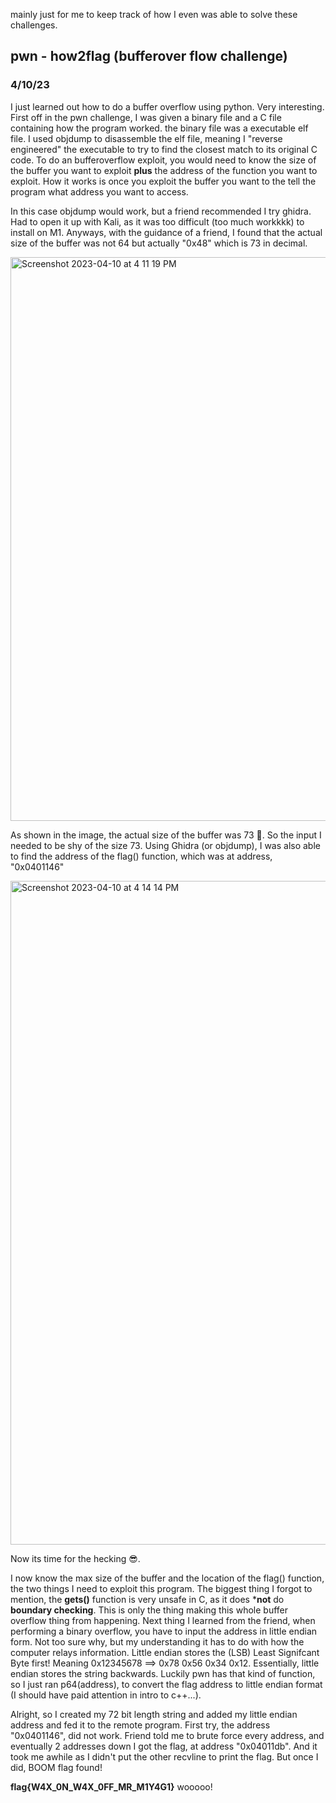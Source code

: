 mainly just for me to keep track of how I even was able to solve these challenges. 

## pwn - how2flag (bufferover flow challenge)
### 4/10/23
I just learned out how to do a buffer overflow using python. Very interesting. First off in the pwn challenge, I was given a binary file and a C file containing how the program worked. the binary file was a executable elf file. I used objdump to disassemble the elf file, meaning I "reverse engineered" the executable to try to find the closest match to its original C code. To do an bufferoverflow exploit, you would need to know the size of the buffer you want to exploit **plus** the address of the function you want to exploit. How it works is once you exploit the buffer you want to the tell the program what address you want to access. 

In this case objdump would work, but a friend recommended I try ghidra. Had to open it up with Kali, as it was too difficult (too much workkkk) to install on M1. Anyways, with the guidance of a friend, I found that the actual size of the buffer was not 64 but actually "0x48" which is 73 in decimal.

<img width="902" alt="Screenshot 2023-04-10 at 4 11 19 PM" src="https://user-images.githubusercontent.com/112781868/231016331-c9831d2d-5f00-484c-bd51-7e4bc35b819c.png">

As shown in the image, the actual size of the buffer was 73 🤔. So the input I needed to be shy of the size 73. Using Ghidra (or objdump), I was also able to find the address of the flag() function, which was at address, "0x0401146"

<img width="1062" alt="Screenshot 2023-04-10 at 4 14 14 PM" src="https://user-images.githubusercontent.com/112781868/231016637-ac1edaae-a041-4c19-a80f-e0737fff03ad.png">

Now its time for the hecking 😎. 

I now know the max size of the buffer and the location of the flag() function, the two things I need to exploit this program. The biggest thing I forgot to mention, the **gets()** function is very unsafe in C, as it does ***not** do __boundary checking__. This is only the thing making this whole buffer overflow thing from happening. Next thing I learned from the friend, when performing a binary overflow, you have to input the address in little endian form. Not too sure why, but my understanding it has to do with how the computer relays information. Little endian stores the (LSB) Least Signifcant Byte first! Meaning 0x12345678 ==> 0x78 0x56 0x34 0x12. Essentially, little endian stores the string backwards. Luckily pwn has that kind of function, so I just ran p64(address), to convert the flag address to little endian format (I should have paid attention in intro to c++...). 

Alright, so I created my 72 bit length string and added my little endian address and fed it to the remote program. First try, the address "0x0401146", did not work. Friend told me to brute force every address, and eventually 2 addresses down I got the flag, at address "0x04011db". And it took me awhile as I didn't put the other recvline to print the flag. But once I did, BOOM flag found! 

**flag{W4X_0N_W4X_0FF_MR_M1Y4G1}** 
wooooo! 
